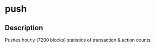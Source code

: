 <h1 class="contract">push</h1>

## Description

Pushes hourly (7200 blocks) statistics of transaction & action counts.
